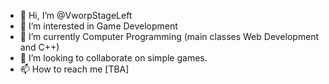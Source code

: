 - 👋 Hi, I’m @VworpStageLeft
- 👀 I’m interested in Game Development
- 🌱 I’m currently Computer Programming (main classes Web Development and C++)
- 💞️ I’m looking to collaborate on simple games.
- 📫 How to reach me [TBA]

<!---
VworpStageLeft/VworpStageLeft is a ✨ special ✨ repository because its `README.md` (this file) appears on your GitHub profile.
You can click the Preview link to take a look at your changes.
--->

